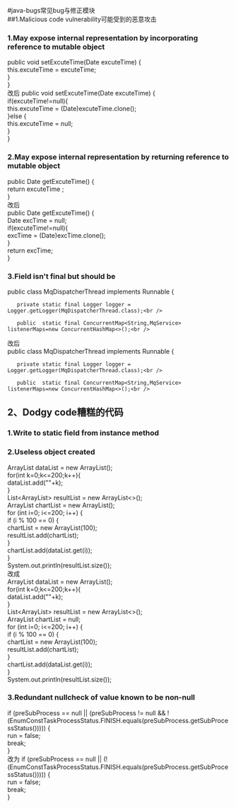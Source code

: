 #java-bugs常见bug与修正模块<br />
##1.Malicious code vulnerability可能受到的恶意攻击<br />
### 1.May expose internal representation by incorporating reference to mutable object<br />
   public void setExcuteTime(Date excuteTime) {<br />
           this.excuteTime = excuteTime;<br />
       }<br />
   }<br />
   改后
   public void setExcuteTime(Date excuteTime) {<br />
       if(excuteTime!=null){<br />
           this.excuteTime = (Date)excuteTime.clone();<br />
       }else {<br />
           this.excuteTime = null;<br />
       }<br />
   }<br />
### 2.May expose internal representation by returning reference to mutable object<br />
   public Date getExcuteTime() {<br />
       return excuteTime ;<br />
   }<br />
   改后<br />
   public Date getExcuteTime() {<br />
       Date excTime = null;<br />
       if(excuteTime!=null){<br />
           excTime = (Date)excTime.clone();<br />
       }<br />
       return excTime;<br />
   }<br />
###   3.Field isn't final but should be<br />
   public class MqDispatcherThread implements Runnable {<br />

       private static final Logger logger = Logger.getLogger(MqDispatcherThread.class);<br />

       public  static final ConcurrentMap<String,MqService> listenerMaps=new ConcurrentHashMap<>();<br />
   改后<br />
   public class MqDispatcherThread implements Runnable {<br />

       private static final Logger logger = Logger.getLogger(MqDispatcherThread.class);<br />

       public  static final ConcurrentMap<String,MqService> listenerMaps=new ConcurrentHashMap<>();<br />
##  2、Dodgy code糟糕的代码<br />
###   1.Write to static field from instance method<br />
###   2.Useless object created<br />
   ArrayList<String> dataList = new ArrayList<String>();<br />
   for(int k=0;k<=200;k++){<br />
       dataList.add(""+k);<br />
   }<br />
   List<ArrayList<String>> resultList = new ArrayList<>();<br />
   ArrayList<String> chartList = new ArrayList<String>();<br />
   for (int i=0; i<=200; i++) {<br />
       if (i % 100 == 0) {<br />
           chartList = new ArrayList<String>(100);<br />
           resultList.add(chartList);<br />
       }<br />
       chartList.add(dataList.get(i));<br />
   }<br />
   System.out.println(resultList.size());<br />
   改成<br />
   ArrayList<String> dataList = new ArrayList<String>();<br />
   for(int k=0;k<=200;k++){<br />
       dataList.add(""+k);<br />
   }<br />
   List<ArrayList<String>> resultList = new ArrayList<>();<br />
   ArrayList<String> chartList = null;<br />
   for (int i=0; i<=200; i++) {<br />
       if (i % 100 == 0) {<br />
           chartList = new ArrayList<String>(100);<br />
           resultList.add(chartList);<br />
       }<br />
       chartList.add(dataList.get(i));<br />
   }<br />
   System.out.println(resultList.size());<br />
###   3.Redundant nullcheck of value known to be non-null<br />
   if (preSubProcess == null || (preSubProcess != null && !(EnumConstTaskProcessStatus.FINISH.equals(preSubProcess.getSubProcessStatus())))) {<br />
       run = false;<br />
       break;<br />
   }<br />
   改为
   if (preSubProcess == null || (!(EnumConstTaskProcessStatus.FINISH.equals(preSubProcess.getSubProcessStatus())))) {<br />
       run = false;<br />
       break;<br />
   }<br />


